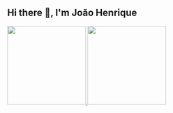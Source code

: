 ## Hi there 👋, I'm João Henrique


<div aling="center">
  <a href="https://github.com/joaohgp-dev">
    <img height="180" src="https://github-readme-stats.vercel.app/api?username=joaohgp-dev&show_icons=true&theme=gotham" />
  </a>
  <a href="https://github.com/joaohgp-dev">
    <img height="180" src="https://github-readme-stats.vercel.app/api/top-langs/?username=joaohgp-dev&size_weight=0.5&count_weight=0.5&theme=gotham&layout=compact&card_width=320" />
  </a>
</div>
